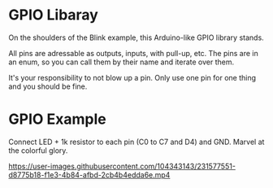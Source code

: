 # GPIO Libaray
On the shoulders of the Blink example, this Arduino-like GPIO library stands.

All pins are adressable as outputs, inputs, with pull-up, etc.
The pins are in an enum, so you can call them by their name and iterate over them.

It's your responsibility to not blow up a pin.
Only use one pin for one thing and you should be fine.

# GPIO Example
Connect LED + 1k resistor to each pin (C0 to C7 and D4) and GND.
Marvel at the colorful glory.


https://user-images.githubusercontent.com/104343143/231577551-d8775b18-f1e3-4b84-afbd-2cb4b4edda6e.mp4
